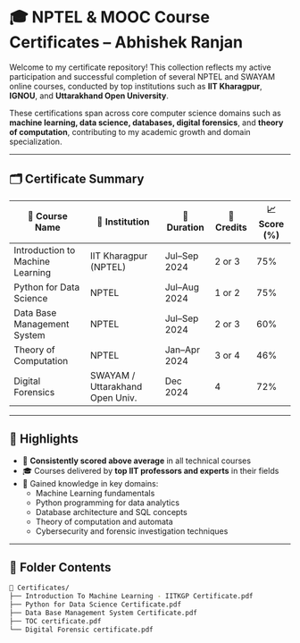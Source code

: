 # 🎓 NPTEL & MOOC Course Certificates – Abhishek Ranjan

Welcome to my certificate repository! This collection reflects my active participation and successful completion of several NPTEL and SWAYAM online courses, conducted by top institutions such as **IIT Kharagpur**, **IGNOU**, and **Uttarakhand Open University**.

These certifications span across core computer science domains such as **machine learning, data science, databases, digital forensics**, and **theory of computation**, contributing to my academic growth and domain specialization.

---

## 🗂 Certificate Summary

| 📘 Course Name                    | 🏫 Institution                    | 📅 Duration      | 🧠 Credits | 📈 Score (%) |  
|----------------------------------|----------------------------------|------------------|------------|--------------| 
| Introduction to Machine Learning| IIT Kharagpur (NPTEL)           | Jul–Sep 2024     | 2 or 3     | 75%          |  
| Python for Data Science         | NPTEL                            | Jul–Aug 2024     | 1 or 2     | 75%          |  
| Data Base Management System     | NPTEL                            | Jul–Sep 2024     | 2 or 3     | 60%          |  
| Theory of Computation           | NPTEL                            | Jan–Apr 2024     | 3 or 4     | 46%          | 
| Digital Forensics               | SWAYAM / Uttarakhand Open Univ.  | Dec 2024         | 4          | 72%          | 

---

## 📌 Highlights

- 🏅 **Consistently scored above average** in all technical courses
- 🎓 Courses delivered by **top IIT professors and experts** in their fields
- 🧠 Gained knowledge in key domains:
  - Machine Learning fundamentals
  - Python programming for data analytics
  - Database architecture and SQL concepts
  - Theory of computation and automata
  - Cybersecurity and forensic investigation techniques

---

## 📁 Folder Contents

```bash
📂 Certificates/
├── Introduction To Machine Learning - IITKGP Certificate.pdf
├── Python for Data Science Certificate.pdf
├── Data Base Management System Certificate.pdf
├── TOC certificate.pdf
└── Digital Forensic certificate.pdf
